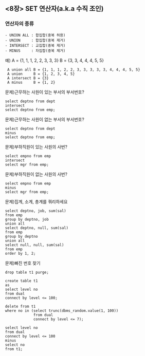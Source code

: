 ## <8장> SET 연산자(a.k.a 수직 조인)


### 연산자의 종류

    - UNION ALL : 합집합(중복 허용)
    - UNION     : 합집합(중복 제거)
    - INTERSECT : 교집합(중복 제거)
    - MINUS     : 차집합(중복 제거)

   예) A = {1, 1, 1, 2, 2, 3, 3, 3}
       B = {3, 3, 4, 4, 4, 5, 5}

     A union all B = {1, 1, 1, 2, 2, 3, 3, 3, 3, 3, 4, 4, 4, 5, 5}
     A union     B = {1, 2, 3, 4, 5}
     A intersect B = {3}
     A minus     B = {1, 2}

문제)근무하는 사원이 있는 부서의 부서번호?

    select deptno from dept
    intersect
    select deptno from emp;

문제)근무하는 사원이 없는 부서의 부서번호?

    select deptno from dept
    minus
    select deptno from emp;

문제)부하직원이 있는 사원의 사번?

    select empno from emp
    intersect
    select mgr from emp;

문제)부하직원이 없는 사원의 사번?

    select empno from emp
    minus
    select mgr from emp;

문제)집계, 소계, 총계를 쿼리하세요

    select deptno, job, sum(sal)
    from emp
    group by deptno, job
    union all
    select deptno, null, sum(sal)
    from emp
    group by deptno
    union all
    select null, null, sum(sal)
    from emp
    order by 1, 2;

문제)빠진 번호 찾기

    drop table t1 purge;

    create table t1
    as
    select level no
    from dual
    connect by level <= 100;

    delete from t1
    where no in (select trunc(dbms_random.value(1, 100)) 
                 from dual
                 connect by level <= 7);

    select level no
    from dual
    connect by level <= 100
    minus
    select no
    from t1;
